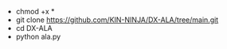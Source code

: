 * chmod +x *
* git clone https://github.com/KIN-NINJA/DX-ALA/tree/main.git
* cd DX-ALA 
* python ala.py
